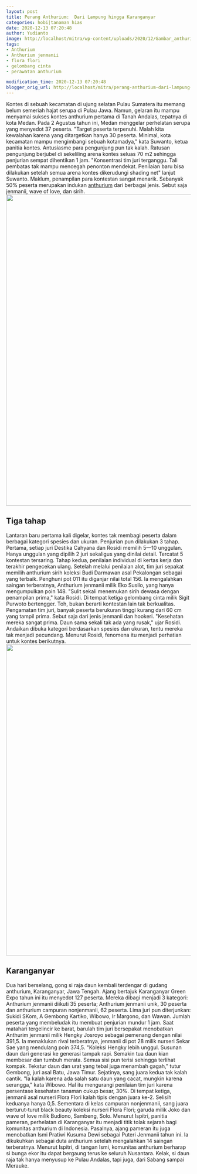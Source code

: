 ```yaml
---
layout: post
title: Perang Anthurium:  Dari Lampung hingga Karanganyar
categories: hobi|tanaman hias
date: 2020-12-13 07:20:48
author: Yudianto
image: http://localhost/mitra/wp-content/uploads/2020/12/Gambar_anthurium_827x768.jpg
tags:
- Anthurium
- Anthurium jenmanii
- flora flori
- gelombang cinta
- perawatan anthurium

modification_time: 2020-12-13 07:20:48
blogger_orig_url: http://localhost/mitra/perang-anthurium-dari-lampung-hingga.html
---
```


Kontes di sebuah kecamatan di ujung selatan Pulau Sumatera itu memang belum semeriah hajat serupa di Pulau Jawa. Namun, gelaran itu mampu menyamai sukses kontes anthurium pertama di Tanah Andalas, tepatnya di kota Medan. Pada 2 Agustus tahun ini, Medan menggelar perhelatan serupa yang menyedot 37 peserta. "Target peserta terpenuhi. Malah kita kewalahan karena yang ditargetkan hanya 30 peserta. Minimal, kota kecamatan mampu mengimbangi sebuah kotamadya," kata Suwanto, ketua panitia kontes.
Antusiasme para pengunjung pun tak kalah. Ratusan pengunjung berjubel di sekeliling arena kontes seluas 70 m2 sehingga penjurian sempat dihentikan 1 jam. "Konsentrasi tim juri terganggu. Tali pembatas tak mampu mencegah penonton mendekat.
Penilaian baru bisa dilakukan setelah semua arena kontes dikerudungi shading net" lanjut Suwanto. Maklum, penampilan para kontestan sangat menarik. Sebanyak 50% peserta merupakan indukan <a class="wpil_keyword_link " title="anthurium" href="http://127.0.0.1/mitra/topik/anthurium" data-wpil-keyword-link="linked">anthurium</a> dari berbagai jenis. Sebut saja jenmanii, wave of love, dan sirih.
<a href="http://127.0.0.1/mitra/wp-content/uploads/2020/12/Anthurium.jpg"><img class="aligncenter wp-image-20413 size-full" src="http://127.0.0.1/mitra/wp-content/uploads/2020/12/Anthurium.jpg" alt="" width="1511" height="850" /></a>
<h2 id="tahap">Tiga tahap</h2>
Lantaran baru pertama kali digelar, kontes tak membagi peserta dalam berbagai kategori spesies dan ukuran. Penjurian pun dilakukan 3 tahap. Pertama, setiap juri Destika Cahyana dan Rosidi memilih 5—10 unggulan.
Hanya unggulan yang dipilih 2 juri sekaligus yang dinilai detail. Tercatat 5 kontestan tersaring. Tahap kedua, penilaian individual di kertas kerja dan terakhir pengecekan ulang.
Setelah melalui penilaian alot, tim juri sepakat memilih anthurium sirih koleksi Budi Darmawan asal Pekalongan sebagai yang terbaik. Penghuni pot 011 itu diganjar nilai total 156.
Ia mengalahkan saingan terberatnya, Anthurium jenmanii milik Eko Susilo, yang hanya mengumpulkan poin 148. "Sulit sekali menemukan sirih dewasa dengan penampilan prima," kata Rosidi. Di tempat ketiga gelombang cinta milik Sigit Purwoto bertengger.
Toh, bukan berarti kontestan lain tak berkualitas. Pengamatan tim juri, banyak peserta berukuran tinggi kurang dari 60 cm yang tampil prima. Sebut saja dari jenis jenmanii dan hookeri. "Kesehatan mereka sangat prima. Daun sama sekali tak ada yang rusak," ujar Rosidi. Andaikan dibuka kategori berdasarkan spesies dan ukuran, tentu mereka tak menjadi pecundang.
Menurut Rosidi, fenomena itu menjadi perhatian untuk kontes berikutnya.
<a href="http://127.0.0.1/mitra/wp-content/uploads/2020/12/kontes-Anthurium.jpg"><img class="aligncenter wp-image-20412 size-full" src="http://127.0.0.1/mitra/wp-content/uploads/2020/12/kontes-Anthurium.jpg" alt="" width="1511" height="850" /></a>
<h2 id="tahap">Karanganyar</h2>
Dua hari berselang, gong si raja daun kembali terdengar di gudang anthurium, Karanganyar, Jawa Tengah. Ajang bertajuk Karanganyar Green Expo tahun ini itu menyedot 127 peserta. Mereka dibagi menjadi 3 kategori: Anthurium jenmanii diikuti 35 peserta; Anthurium jenmanii unik, 30 peserta dan anthurium campuran nonjenmanii, 62 peserta. Lima juri pun diterjunkan: Sukidi SKom, A Gembong Kartiko, Wibowo, Ir Margono, dan Wawan.
Jumlah peserta yang membeludak itu membuat penjurian mundur 1 jam. Saat matahari tergelincir ke barat, barulah tim juri bersepakat menobatkan Anthurim jenmanii milik Hengky Josroyo sebagai pemenang dengan nilai 391,5. Ia menaklukan rival terberatnya, jenmanii di pot 28 milik nurseri Sekar Sae yang mendulang poin 374,5. "Koleksi Hengky lebih unggul. Susunan daun dari generasi ke generasi tampak rapi. Semakin tua daun kian membesar dan tumbuh merata. Semua sisi pun terisi sehingga terlihat kompak. Tekstur daun dan urat yang tebal juga menambah gagah," tutur Gembong, juri asal Batu, Jawa Timur.
Sejatinya, sang juara kedua tak kalah cantik. "Ia kalah karena ada salah satu daun yang cacat, mungkin karena serangga," kata Wibowo. Hal itu mengurangi penilaian tim juri karena persentase kesehatan tanaman cukup besar, 30%. Di tempat ketiga, jenmanii asal nurseri Flora Flori kalah tipis dengan juara ke-2.
Selisih keduanya hanya 0,5. Sementara di kelas campuran nonjenmanii, sang juara berturut-turut black beauty koleksi nurseri Flora Flori; garuda milik Joko dan wave of love milik Budiono, Sambeng, Solo.
Menurut Ispitri, panitia pameran, perhelatan di Karanganyar itu menjadi titik tolak sejarah bagi komunitas anthurium di Indonesia. Pasalnya, ajang pameran itu juga menobatkan Ismi Pratiwi Kusuma Dewi sebagai Puteri Jenmanii tahun ini.
Ia dikukuhkan sebagai duta anthurium setelah mengalahkan 14 saingan terberatnya. Menurut Ispitri, di tangan Ismi, komunitas anthurium berharap si bunga ekor itu dapat bergaung terus ke seluruh Nusantara. Kelak, si daun raja tak hanya menyusup ke Pulau Andalas, tapi juga, dari Sabang sampai Merauke.
